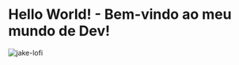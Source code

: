 # Hello World! - Bem-vindo ao meu mundo de Dev!

![jake-lofi](https://user-images.githubusercontent.com/95691100/145129520-651c4351-a553-4966-808d-e3eb70b38564.gif)

